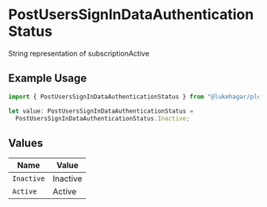 # PostUsersSignInDataAuthenticationStatus

String representation of subscriptionActive

## Example Usage

```typescript
import { PostUsersSignInDataAuthenticationStatus } from "@lukehagar/plexjs/sdk/models/operations";

let value: PostUsersSignInDataAuthenticationStatus =
  PostUsersSignInDataAuthenticationStatus.Inactive;
```

## Values

| Name       | Value      |
| ---------- | ---------- |
| `Inactive` | Inactive   |
| `Active`   | Active     |